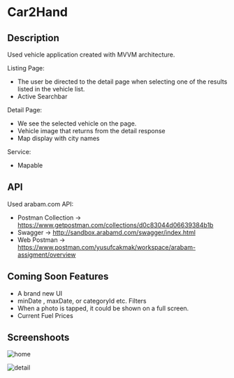 # Car2Hand

## Description
Used vehicle application created with MVVM architecture.

Listing Page:
- The user be directed to the detail page when selecting one of the results listed in the vehicle list.
- Active Searchbar

Detail Page:
- We see the selected vehicle on the page.
- Vehicle image that returns from the detail response
- Map display with city names

Service: 
- Mapable

## API
Used arabam.com API:

- Postman Collection -> https://www.getpostman.com/collections/d0c83044d06639384b1b
- Swagger -> http://sandbox.arabamd.com/swagger/index.html
- Web Postman -> https://www.postman.com/yusufcakmak/workspace/arabam-assigment/overview

## Coming Soon Features
- A brand new UI
- minDate , maxDate, or categoryId etc. Filters
- When a photo is tapped, it could be shown on a full screen.
- Current Fuel Prices 


## Screenshoots


![home](https://user-images.githubusercontent.com/57216650/111876771-57315680-89b1-11eb-8e89-a7d0dd364cc3.gif)

![detail](https://user-images.githubusercontent.com/57216650/111877322-df186000-89b3-11eb-9ef3-ffe7f173bcb6.gif)


